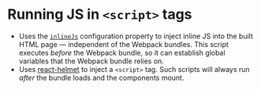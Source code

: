 # Running JS in `<script>` tags

-   Uses the [`inlineJs`] configuration property to inject inline JS into the built HTML page — independent of the Webpack bundles.
    This script executes _before_ the Webpack bundle, so it can establish global variables that the Webpack bundle relies on.
-   Uses [react-helmet] to inject a `<script>` tag.
    Such scripts will always run _after_ the bundle loads and the components mount.

[`inlinejs`]: ../../docs/configuration.md#inlinejs

[react-helmet]: https://github.com/nfl/react-helmet
